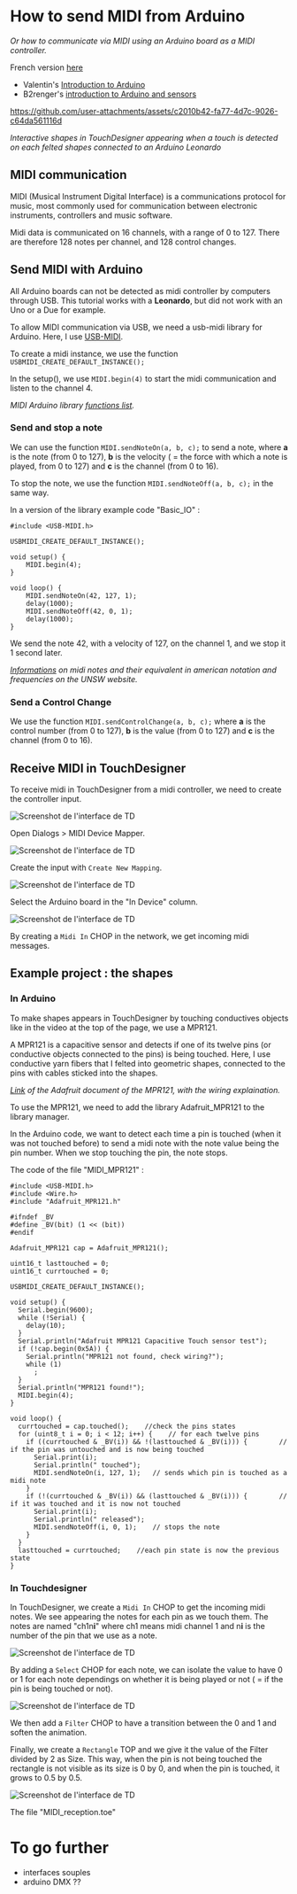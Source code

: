 # How to send MIDI from Arduino

*Or how to communicate via MIDI using an Arduino board as a MIDI controller.*

French version [here](https://github.com/LucieMrc/Arduino_MIDI_USB_FR)

- Valentin's [Introduction to Arduino](https://www.valentindupas.com/courses/arduino/1-_Arduino_from_the_ground_up) 
- B2renger's [introduction to Arduino and sensors](https://github.com/b2renger/Introduction_Arduino/tree/english)

https://github.com/user-attachments/assets/c2010b42-fa77-4d7c-9026-c64da561116d

*Interactive shapes in TouchDesigner appearing when a touch is detected on each felted shapes connected to an Arduino Leonardo*

## MIDI communication

MIDI (Musical Instrument Digital Interface) is a communications protocol for music, most commonly used for communication between electronic instruments, controllers and music software.

Midi data is communicated on 16 channels, with a range of 0 to 127. There are therefore 128 notes per channel, and 128 control changes.

## Send MIDI with Arduino

All Arduino boards can not be detected as midi controller by computers through USB. This tutorial works with a **Leonardo**, but did not work with an Uno or a Due for example.

To allow MIDI communication via USB, we need a usb-midi library for Arduino. Here, I use [USB-MIDI](https://github.com/lathoub/Arduino-USBMIDI).

To create a midi instance, we use the function
`USBMIDI_CREATE_DEFAULT_INSTANCE();`

In the setup(), we use `MIDI.begin(4)` to start the midi communication and listen to the channel 4.

*MIDI Arduino library [functions list](https://arduinomidilib.sourceforge.net/a00001.html).*

### Send and stop a note

We can use the function `MIDI.sendNoteOn(a, b, c);` to send a note, where **a** is the note (from 0 to 127), **b** is the velocity ( = the force with which a note is played, from 0 to 127) and **c** is the channel (from 0 to 16).

To stop the note, we use the function `MIDI.sendNoteOff(a, b, c);` in the same way.

In a version of the library example code "Basic_IO" :
```
#include <USB-MIDI.h>

USBMIDI_CREATE_DEFAULT_INSTANCE();

void setup() {
    MIDI.begin(4);
}

void loop() {
    MIDI.sendNoteOn(42, 127, 1);
    delay(1000);
    MIDI.sendNoteOff(42, 0, 1); 
    delay(1000);
}
```

We send the note 42, with a velocity of 127, on the channel 1, and we stop it 1 second later.

*[Informations](https://www.phys.unsw.edu.au/jw/notes.html) on midi notes and their equivalent in american notation and frequencies on the UNSW website.*

### Send a Control Change

We use the function `MIDI.sendControlChange(a, b, c);` where **a** is the control number (from 0 to 127), **b** is the value (from 0 to 127) and **c** is the channel (from 0 to 16).

<!-- ### Boutons et potentiomètres

### MPR121 // détails

On peut utiliser un MPR121 afin de créer ses propres capteurs capacitifs, -->

## Receive MIDI in TouchDesigner

To receive midi in TouchDesigner from a midi controller, we need to create the controller input.

![Screenshot de l'interface de TD](./images/screen1.png)

Open Dialogs > MIDI Device Mapper.

![Screenshot de l'interface de TD](./images/screen2.png)

Create the input with `Create New Mapping`.

![Screenshot de l'interface de TD](./images/screen3.png)

Select the Arduino board in the "In Device" column.

![Screenshot de l'interface de TD](./images/screen4.png)

By creating a `Midi In` CHOP in the network, we get incoming midi messages.

## Example project : the shapes

### In Arduino

To make shapes appears in TouchDesigner by touching conductives objects like in the video at the top of the page, we use a MPR121.

A MPR121 is a capacitive sensor and detects if one of its twelve pins (or conductive objects connected to the pins) is being touched. Here, I use conductive yarn fibers that I felted into geometric shapes, connected to the pins with cables sticked into the shapes.

*[Link](https://learn.adafruit.com/adafruit-mpr121-12-key-capacitive-touch-sensor-breakout-tutorial) of the Adafruit document of the MPR121, with the wiring explaination.*

To use the MPR121, we need to add the library Adafruit_MPR121 to the library manager.

In the Arduino code, we want to detect each time a pin is touched (when it was not touched before) to send a midi note with the note value being the pin number.
When we stop touching the pin, the note stops.

The code of the file "MIDI_MPR121" :

```
#include <USB-MIDI.h>
#include <Wire.h>
#include "Adafruit_MPR121.h"

#ifndef _BV
#define _BV(bit) (1 << (bit))
#endif

Adafruit_MPR121 cap = Adafruit_MPR121();

uint16_t lasttouched = 0;
uint16_t currtouched = 0;

USBMIDI_CREATE_DEFAULT_INSTANCE();

void setup() {
  Serial.begin(9600);
  while (!Serial) {
    delay(10);
  }
  Serial.println("Adafruit MPR121 Capacitive Touch sensor test");
  if (!cap.begin(0x5A)) {
    Serial.println("MPR121 not found, check wiring?");
    while (1)
      ;
  }
  Serial.println("MPR121 found!");
  MIDI.begin(4);
}

void loop() {
  currtouched = cap.touched();    //check the pins states
  for (uint8_t i = 0; i < 12; i++) {    // for each twelve pins
    if ((currtouched & _BV(i)) && !(lasttouched & _BV(i))) {        // if the pin was untouched and is now being touched
      Serial.print(i);
      Serial.println(" touched");
      MIDI.sendNoteOn(i, 127, 1);   // sends which pin is touched as a midi note
    }
    if (!(currtouched & _BV(i)) && (lasttouched & _BV(i))) {        // if it was touched and it is now not touched
      Serial.print(i);
      Serial.println(" released");
      MIDI.sendNoteOff(i, 0, 1);    // stops the note
    }
  }
  lasttouched = currtouched;    //each pin state is now the previous state
}
```
### In Touchdesigner

In TouchDesigner, we create a `Midi In` CHOP to get the incoming midi notes. We see appearing the notes for each pin as we touch them.
The notes are named "ch1n**i**" where ch1 means midi channel 1 and n**i** is the number of the pin that we use as a note.

![Screenshot de l'interface de TD](./images/screen5.png)

By adding a `Select` CHOP for each note, we can isolate the value to have 0 or 1 for each note dependings on whether it is being played or not ( = if the pin is being touched or not).

![Screenshot de l'interface de TD](./images/screen6.png)

We then add a `Filter` CHOP to have a transition between the 0 and 1 and soften the animation.

Finally, we create a `Rectangle` TOP and we give it the value of the Filter divided by 2 as Size.
This way, when the pin is not being touched the rectangle is not visible as its size is 0 by 0, and when the pin is touched, it grows to 0.5 by 0.5.

![Screenshot de l'interface de TD](./images/screen7.png)

The file "MIDI_reception.toe"

# To go further

- interfaces souples
- arduino DMX ??
